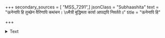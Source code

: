 +++
secondary_sources = [ "MSS_7291",]
jsonClass = "Subhaashita"
text = "ऊनेनापि हि तुच्छेन वैरिणापि कथंचन।  \nमैत्री बुद्धिमता कार्या आपद्यपि निवर्तते॥"
title = "ऊनेनापि हि"

+++

<details><summary>Text</summary>

ऊनेनापि हि तुच्छेन वैरिणापि कथंचन।  
मैत्री बुद्धिमता कार्या आपद्यपि निवर्तते॥
</details>
